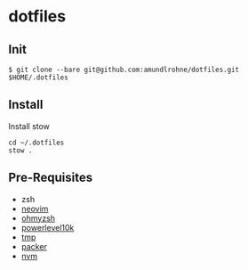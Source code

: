 # dotfiles

## Init 
```
$ git clone --bare git@github.com:amundlrohne/dotfiles.git $HOME/.dotfiles
```

## Install
Install stow 
```
cd ~/.dotfiles 
stow .
```

## Pre-Requisites 
- zsh
- [neovim](https://neovim.io/)
- [ohmyzsh](https://ohmyz.sh/)
- [powerlevel10k](https://github.com/romkatv/powerlevel10k)
- [tmp](https://github.com/tmux-plugins/tpm)
- [packer](https://github.com/wbthomason/packer.nvim)
- [nvm](https://github.com/nvm-sh/nvm)
